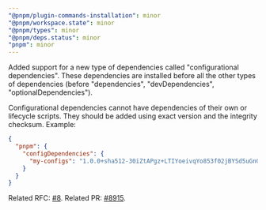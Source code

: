 ```yaml
---
"@pnpm/plugin-commands-installation": minor
"@pnpm/workspace.state": minor
"@pnpm/types": minor
"@pnpm/deps.status": minor
"pnpm": minor
---
```


Added support for a new type of dependencies called "configurational dependencies". These dependencies are installed before all the other types of dependencies (before "dependencies", "devDependencies", "optionalDependencies").

Configurational dependencies cannot have dependencies of their own or lifecycle scripts. They should be added using exact version and the integrity checksum. Example:

```json
{
  "pnpm": {
    "configDependencies": {
      "my-configs": "1.0.0+sha512-30iZtAPgz+LTIYoeivqYo853f02jBYSd5uGnGpkFV0M3xOt9aN73erkgYAmZU43x4VfqcnLxW9Kpg3R5LC4YYw=="
    }
  }
}
```

Related RFC: [#8](https://github.com/pnpm/rfcs/pull/8).
Related PR: [#8915](https://github.com/pnpm/pnpm/pull/8915).
